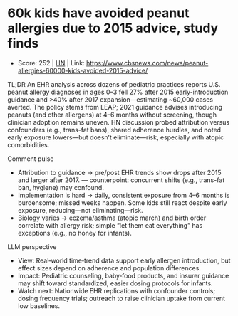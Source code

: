 # 60k kids have avoided peanut allergies due to 2015 advice, study finds

- Score: 252 | [HN](https://news.ycombinator.com/item?id=45652307) | Link: https://www.cbsnews.com/news/peanut-allergies-60000-kids-avoided-2015-advice/

TL;DR
An EHR analysis across dozens of pediatric practices reports U.S. peanut allergy diagnoses in ages 0–3 fell 27% after 2015 early-introduction guidance and >40% after 2017 expansion—estimating ~60,000 cases averted. The policy stems from LEAP; 2021 guidance advises introducing peanuts (and other allergens) at 4–6 months without screening, though clinician adoption remains uneven. HN discussion probed attribution versus confounders (e.g., trans-fat bans), shared adherence hurdles, and noted early exposure lowers—but doesn’t eliminate—risk, especially with atopic comorbidities.

Comment pulse
- Attribution to guidance → pre/post EHR trends show drops after 2015 and larger after 2017. — counterpoint: concurrent shifts (e.g., trans-fat ban, hygiene) may confound.
- Implementation is hard → daily, consistent exposure from 4–6 months is burdensome; missed weeks happen. Some kids still react despite early exposure, reducing—not eliminating—risk.
- Biology varies → eczema/asthma (atopic march) and birth order correlate with allergy risk; simple “let them eat everything” has exceptions (e.g., no honey for infants).

LLM perspective
- View: Real‑world time‑trend data support early allergen introduction, but effect sizes depend on adherence and population differences.
- Impact: Pediatric counseling, baby‑food products, and insurer guidance may shift toward standardized, easier dosing protocols for infants.
- Watch next: Nationwide EHR replications with confounder controls; dosing frequency trials; outreach to raise clinician uptake from current low baselines.
